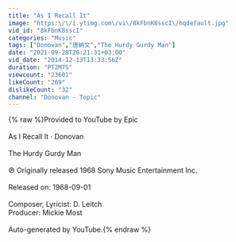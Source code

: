 ```yaml
---
title: "As I Recall It"
image: "https:\/\/i.ytimg.com\/vi\/8kFbnK8sscI\/hqdefault.jpg"
vid_id: "8kFbnK8sscI"
categories: "Music"
tags: ["Donovan","唐納文","The Hurdy Gurdy Man"]
date: "2021-09-28T20:21:31+03:00"
vid_date: "2014-12-13T13:33:56Z"
duration: "PT2M7S"
viewcount: "23601"
likeCount: "269"
dislikeCount: "32"
channel: "Donovan - Topic"
---
```

{% raw %}Provided to YouTube by Epic<br /><br />As I Recall It · Donovan<br /><br />The Hurdy Gurdy Man<br /><br />℗ Originally released 1968 Sony Music Entertainment Inc.<br /><br />Released on: 1968-09-01<br /><br />Composer, Lyricist: D. Leitch<br />Producer: Mickie Most<br /><br />Auto-generated by YouTube.{% endraw %}
